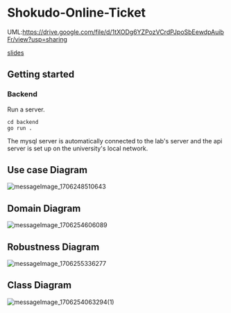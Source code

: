 # Shokudo-Online-Ticket
UML:https://drive.google.com/file/d/1tXODg6YZPozVCrdPJpoSbEewdpAuibFr/view?usp=sharing

[slides](https://naistjp-my.sharepoint.com/personal/kohei_ichikawa_ms_ext_naist_jp/_layouts/15/onedrive.aspx?id=%2Fpersonal%2Fkohei%5Fichikawa%5Fms%5Fext%5Fnaist%5Fjp%2FDocuments%2F%E8%AC%9B%E7%BE%A9%E8%B3%87%E6%96%99%2FPBL2023&FolderCTID=0x012000AF3BAC58BFDAAF45840EFA0160BD60A9&view=0)

## Getting started
### Backend
Run a server.
```
cd backend
go run .
```
The mysql server is automatically connected to the lab's server and the api server is set up on the university's local network.

## Use case Diagram
![messageImage_1706248510643](https://github.com/Canppchk/Shokudo-Online-Ticket/assets/61746127/86f340b3-8d1c-4883-9292-a7c759b65da8)


## Domain Diagram
![messageImage_1706254606089](https://github.com/Canppchk/Shokudo-Online-Ticket/assets/61746127/ae048aa4-5c13-4ef1-9922-9984d6b25ab3)


## Robustness Diagram
![messageImage_1706255336277](https://github.com/Canppchk/Shokudo-Online-Ticket/assets/61746127/1ff0e856-75d7-43d6-b64b-2c39de1c4e32)


## Class Diagram
![messageImage_1706254063294(1)](https://github.com/Canppchk/Shokudo-Online-Ticket/assets/61746127/dbfe8b61-c271-47be-afb8-504a463d152d)


